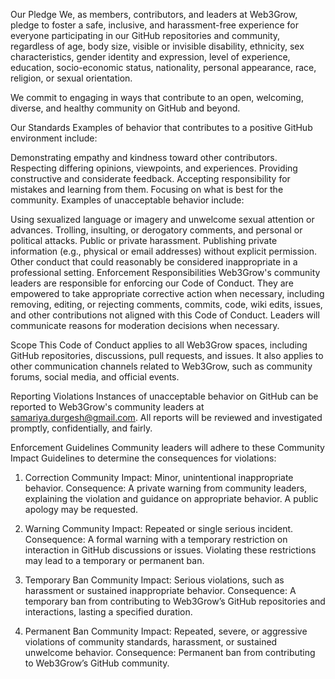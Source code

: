 Our Pledge
We, as members, contributors, and leaders at Web3Grow, pledge to foster a safe, inclusive, and harassment-free experience for everyone participating in our GitHub repositories and community, regardless of age, body size, visible or invisible disability, ethnicity, sex characteristics, gender identity and expression, level of experience, education, socio-economic status, nationality, personal appearance, race, religion, or sexual orientation.

We commit to engaging in ways that contribute to an open, welcoming, diverse, and healthy community on GitHub and beyond.

Our Standards
Examples of behavior that contributes to a positive GitHub environment include:

Demonstrating empathy and kindness toward other contributors.
Respecting differing opinions, viewpoints, and experiences.
Providing constructive and considerate feedback.
Accepting responsibility for mistakes and learning from them.
Focusing on what is best for the community.
Examples of unacceptable behavior include:

Using sexualized language or imagery and unwelcome sexual attention or advances.
Trolling, insulting, or derogatory comments, and personal or political attacks.
Public or private harassment.
Publishing private information (e.g., physical or email addresses) without explicit permission.
Other conduct that could reasonably be considered inappropriate in a professional setting.
Enforcement Responsibilities
Web3Grow's community leaders are responsible for enforcing our Code of Conduct. They are empowered to take appropriate corrective action when necessary, including removing, editing, or rejecting comments, commits, code, wiki edits, issues, and other contributions not aligned with this Code of Conduct. Leaders will communicate reasons for moderation decisions when necessary.

Scope
This Code of Conduct applies to all Web3Grow spaces, including GitHub repositories, discussions, pull requests, and issues. It also applies to other communication channels related to Web3Grow, such as community forums, social media, and official events.

Reporting Violations
Instances of unacceptable behavior on GitHub can be reported to Web3Grow's community leaders at samariya.durgesh@gmail.com. All reports will be reviewed and investigated promptly, confidentially, and fairly.

Enforcement Guidelines
Community leaders will adhere to these Community Impact Guidelines to determine the consequences for violations:

1. Correction
Community Impact: Minor, unintentional inappropriate behavior.
Consequence: A private warning from community leaders, explaining the violation and guidance on appropriate behavior. A public apology may be requested.

2. Warning
Community Impact: Repeated or single serious incident.
Consequence: A formal warning with a temporary restriction on interaction in GitHub discussions or issues. Violating these restrictions may lead to a temporary or permanent ban.

3. Temporary Ban
Community Impact: Serious violations, such as harassment or sustained inappropriate behavior.
Consequence: A temporary ban from contributing to Web3Grow’s GitHub repositories and interactions, lasting a specified duration.

4. Permanent Ban
Community Impact: Repeated, severe, or aggressive violations of community standards, harassment, or sustained unwelcome behavior.
Consequence: Permanent ban from contributing to Web3Grow’s GitHub community.

